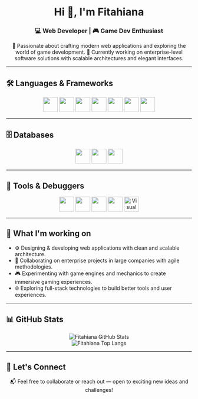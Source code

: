 <h1 align="center">Hi 👋, I'm Fitahiana</h1>
<h3 align="center">💻 Web Developer | 🎮 Game Dev Enthusiast</h3>

<p align="center">
🚀 Passionate about crafting modern web applications and exploring the world of game development.  
🏢 Currently working on enterprise-level software solutions with scalable architectures and elegant interfaces.
</p>

---

## 🛠️ Languages & Frameworks

<p align="center">
  <img src="https://cdn.jsdelivr.net/gh/devicons/devicon/icons/java/java-original.svg" height="40" />
  <img src="https://cdn.jsdelivr.net/gh/devicons/devicon/icons/typescript/typescript-original.svg" height="40"/>
  <img src="https://cdn.jsdelivr.net/gh/devicons/devicon/icons/javascript/javascript-original.svg" height="40"/>
  <img src="https://cdn.jsdelivr.net/gh/devicons/devicon/icons/react/react-original.svg" height="40"/>
  <img src="https://cdn.jsdelivr.net/gh/devicons/devicon/icons/angularjs/angularjs-original.svg" height="40"/>
  <img src="https://cdn.jsdelivr.net/gh/devicons/devicon/icons/spring/spring-original.svg" height="40"/>
  <img src="https://cdn.jsdelivr.net/gh/devicons/devicon/icons/python/python-original.svg" height="40"/>
</p>

---

## 🗄️ Databases

<p align="center">
  <img src="https://cdn.jsdelivr.net/gh/devicons/devicon/icons/postgresql/postgresql-original.svg" height="40" />
  <img src="https://cdn.jsdelivr.net/gh/devicons/devicon/icons/mysql/mysql-original.svg" height="40"/>
  <img src="https://cdn.jsdelivr.net/gh/devicons/devicon/icons/sqlite/sqlite-original.svg" height="40"/>
</p>

---

## 🧰 Tools & Debuggers

<p align="center">
  <img src="https://cdn.jsdelivr.net/gh/devicons/devicon/icons/github/github-original.svg" height="40"/>
  <img src="https://cdn.jsdelivr.net/gh/devicons/devicon@latest/icons/postman/postman-original.svg" height="40"/>
  <img src="https://cdn.jsdelivr.net/gh/devicons/devicon/icons/git/git-original.svg" height="40"/>
  <img src="https://cdn.jsdelivr.net/gh/devicons/devicon/icons/vscode/vscode-original.svg" height="40"/>
  <img src="https://img.icons8.com/color/48/visual-studio.png" height="40" alt="Visual Studio" />
  
</p>

---

## 💼 What I'm working on

- ⚙️ Designing & developing web applications with clean and scalable architecture.
- 🧠 Collaborating on enterprise projects in large companies with agile methodologies.
- 🎮 Experimenting with game engines and mechanics to create immersive gaming experiences.
- 🌐 Exploring full-stack technologies to build better tools and user experiences.

---

## 📊 GitHub Stats

<p align="center">
  <img src="https://github-readme-stats.vercel.app/api?username=Fitahiana&show_icons=true&theme=tokyonight&hide=prs" alt="Fitahiana GitHub Stats" />
  <br>
  <img src="https://github-readme-stats.vercel.app/api/top-langs/?username=Fitahiana&layout=compact&theme=tokyonight" alt="Fitahiana Top Langs" />
</p>

---

## 🔗 Let's Connect

<p align="center">
📬 Feel free to collaborate or reach out — open to exciting new ideas and challenges!
</p>
